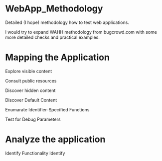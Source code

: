 # WebApp_Methodology
Detailed (I hope) methodology how to test web applications.

I would try to expand WAHH methodology from bugcrowd.com with some more detailed checks and practical examples.

# Mapping the Application

  
  Explore visible content
  
  Consult public resources
  
  Discover hidden content
  
  Discover Default Content
  
  Enumarate Identifier-Specified Functions
  
  Test for Debug Parameters
  
# Analyze the application

  Identify Functionality
  Identify 
